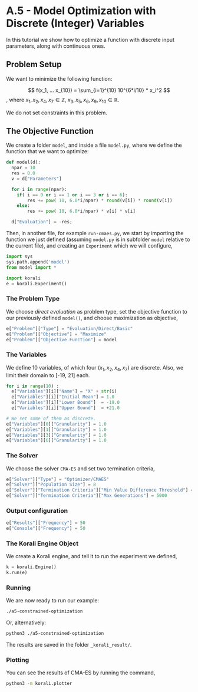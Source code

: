 # A.5 - Model Optimization with Discrete (Integer) Variables

In this tutorial we show how to optimize a function with discrete input parameters,
 along with continuous ones.


## Problem Setup

We want to minimize the following function:

$$ f(x_1, ... x_{10}) = \sum_{i=1}^{10} 10^{6*i/10} * x_i^2 $$ ,
where $x_1, x_2, x_4, x_7 \in \mathbb{Z}$, $x_3, x_5, x_6, x_9, x_{10} \in \mathbb{R}$.

We do not set constraints in this problem. <!-- Maybe as soon as CCMAES is
implemented, we could add constraints? Not sure but this seems to be the point
of CCMAES, in comparison to CMAES. -->


##  The Objective Function
We create a folder `model`, and inside a file `model.py`, where we define the
function that we want to optimize:

```python
def model(d):
  npar = 10
  res = 0.0
  v = d["Parameters"]

  for i in range(npar):
    if( i == 0 or i == 1 or i == 3 or i == 6):
        res += pow( 10, 6.0*i/npar) * round(v[i]) * round(v[i])
    else:
        res += pow( 10, 6.0*i/npar) * v[i] * v[i]

  d["Evaluation"] = -res;
```

Then, in another file, for example `run-cmaes.py`, we start by importing the
function we just defined (assuming `model.py` is in subfolder `model` relative
  to the current file), and creating an `Experiment` which we will configure,

```python
import sys
sys.path.append('model')
from model import *

import korali
e = korali.Experiment()
```

###  The Problem Type
We choose *direct evaluation* as problem type, set the objective function to
our previously defined `model()`, and choose maximization as objective,
```python
e["Problem"]["Type"] = "Evaluation/Direct/Basic"
e["Problem"]["Objective"] = "Maximize"
e["Problem"]["Objective Function"] = model
```

###  The Variables
We define 10 variables, of which four ($x_1, x_2, x_4, x_7$) are discrete. Also,
we limit their domain to [-19, 21] each.
```python
for i in range(10) :
  e["Variables"][i]["Name"] = "X" + str(i)
  e["Variables"][i]["Initial Mean"] = 1.0
  e["Variables"][i]["Lower Bound"]  = -19.0
  e["Variables"][i]["Upper Bound"]  = +21.0

# We set some of them as discrete.
e["Variables"][0]["Granularity"] = 1.0
e["Variables"][1]["Granularity"] = 1.0
e["Variables"][3]["Granularity"] = 1.0
e["Variables"][6]["Granularity"] = 1.0
```

###  The Solver
We choose the solver `CMA-ES` and set two termination criteria,
```python
e["Solver"]["Type"] = "Optimizer/CMAES"
e["Solver"]["Population Size"] = 8
e["Solver"]["Termination Criteria"]["Min Value Difference Threshold"] = 1e-9
e["Solver"]["Termination Criteria"]["Max Generations"] = 5000
```

### Output configuration

```python
e["Results"]["Frequency"] = 50
e["Console"]["Frequency"] = 50
```

###  The Korali Engine Object
We create a Korali engine, and tell it to run the experiment we defined,

```python
k = korali.Engine()
k.run(e)
```


###  Running

We are now ready to run our example:

```bash
./a5-constrained-optimization
```

Or, alternatively:

```bash
python3 ./a5-constrained-optimization
```

The results are saved in the folder `_korali_result/`.

###  Plotting

You can see the results of CMA-ES by running the command,
```sh
python3 -m korali.plotter
```


<!-- ## Optimization with CCMA-ES

Explain [CCMA-ES](https://dl.acm.org/doi/10.1145/3324989.3325725)?   
This might not be implemented yet. To see whether it is implemented by now, you
can check for "Optimizer/CCMAES" or similar in the source file
[module.cpp](../../source/module.cpp). -->
